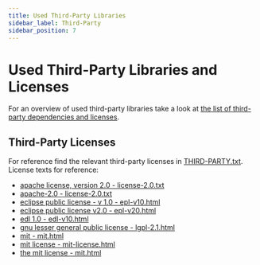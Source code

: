 ```yaml
---
title: Used Third-Party Libraries
sidebar_label: Third-Party
sidebar_position: 7
---
```


# Used Third-Party Libraries and Licenses

For an overview of used third-party libraries take a look at
[the list of third-party dependencies and licenses](/files/third-party-licenses/licenses.xml).

## Third-Party Licenses

For reference find the relevant third-party licenses in
[THIRD-PARTY.txt](</files/THIRD-PARTY.txt>). License texts for reference:

<!-- Links must be URL-encoded (thus, replace space by %20)! -->

* [apache license, version 2.0 - license-2.0.txt](</files/third-party-licenses/apache license,%20version%202.0%20-%20license-2.0.txt>)
* [apache-2.0 - license-2.0.txt](</files/third-party-licenses/apache-2.0%20-%20license-2.0.txt>)
* [eclipse public license - v 1.0 - epl-v10.html](</files/third-party-licenses/eclipse%20public%20license%20-%20v%201.0%20-%20epl-v10.html>)
* [eclipse public license v2.0 - epl-v20.html](</files/third-party-licenses/eclipse%20public%20license%20v2.0%20-%20epl-v20.html>)
* [edl 1.0 - edl-v10.html](</files/third-party-licenses/edl%201.0%20-%20edl-v10.html>)
* [gnu lesser general public license - lgpl-2.1.html](</files/third-party-licenses/gnu%20lesser%20general%20public%20license%20-%20lgpl-2.1.html>)
* [mit - mit.html](</files/third-party-licenses/mit%20-%20mit.html>)
* [mit license - mit-license.html](</files/third-party-licenses/mit%20license%20-%20mit-license.html>)
* [the mit license - mit.html](</files/third-party-licenses/the%20mit%20license%20-%20mit.html>)
